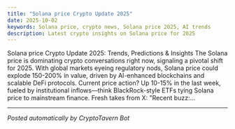 ```yaml
---
title: "Solana price Crypto Update 2025"
date: 2025-10-02
keywords: Solana price, crypto news, Solana price 2025, AI trends
description: Latest crypto insights on Solana price for 2025
---
```

Solana price Crypto Update 2025: Trends, Predictions & Insights The Solana price is dominating crypto conversations right now, signaling a pivotal shift for 2025. With global markets eyeing regulatory nods, Solana price could explode 150-200% in value, driven by AI-enhanced blockchains and scalable DeFi protocols. Current price action? Up 10-15% in the last week, fueled by institutional inflows—think BlackRock-style ETFs tying Solana price to mainstream finance. Fresh takes from X: "Recent buzz:...

<ins class="adsense" data-ad-client="ca-pub-YOUR_ADSENSE_ID" data-ad-slot="YOUR_AD_SLOT" data-ad-format="auto"></ins>
<script>(adsbygoogle = window.adsbygoogle || []).push({});</script>

---
*Posted automatically by CryptoTavern Bot*
